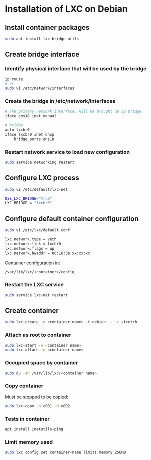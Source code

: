 # Installation of LXC on Debian
## Install container packages
```bash
sudo apt install lxc bridge-utils
```
## Create bridge interface
### Identify physical interface that will be used by the bridge
```bash
ip route 
# or
sudo vi /etc/network/interfaces
```
### Create the bridge in /etc/network/interfaces
```bash
# The primary network interface. Will be brought up by bridge
iface ens18 inet manual

# bridge
auto lxcbr0
iface lxcbr0 inet dhcp
    bridge_ports ens18
```
### Restart network service to load new configuration
```bash
sudo service networking restart
```

## Configure LXC process
```bash
sudo vi /etc/default/lxc-net 

USE_LXC_BRIDGE="true"
LXC_BRIDGE = "lxcbr0"
```

## Configure default container configuration
```bash
sudo vi /etc/lxc/default.conf

lxc.network.type = veth
lxc.network.link = lxcbr0
lxc.network.flags = up
lxc.network.hwaddr = 00:16:3e:xx:xx:xx
```

Container configuration in:
```bash
/var/lib/lxc/<container>/config
```

### Restart the LXC service
```bash
sudo service lxc-net restart
```

## Create container
```bash
sudo lxc-create -n <container name> -t debian -- -r stretch
```

### Attach as root to container
```bash
sudo lxc-start -n <container name>
sudo lxc-attach -n <container name>
```

### Occupied space by container
```bash
sudo du -sh /var/lib/lxc/<container name>
```

### Copy container 
Must be stopped to be copied:
```bash
sudo lxc-copy -n c001 -N c002
```

### Tests in container
```bash
apt install inetutils-ping
```

### Limit memory used

```sh
sudo lxc config set container-name limits.memory 256MB
```
